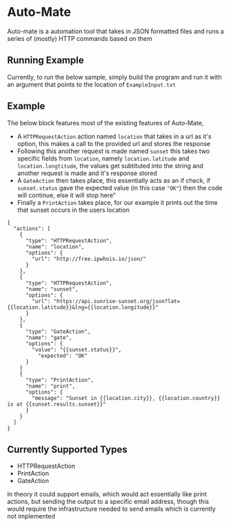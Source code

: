 # Auto-Mate
Auto-mate is a automation tool that takes in JSON formatted files and runs a series of (mostly) HTTP commands based on them

## Running Example
Currently, to run the below sample, simply build the program and run it with an argument that points to the location of  `ExampleInput.txt`

## Example
The below block features most of the existing features of Auto-Mate, 
 - A `HTTPRequestAction` action named `location` that takes in a url as it's option, this makes a call to the provided url and stores the response
 - Following this another request is made named `sunset` this takes two specific fields from `location`, namely `location.latitude` and `location.longtitude`, the values get subtituted into the string and another request is made and it's response stored
- A `GateAction` then takes place, this essentially acts as an if check, if `sunset.status` gave the expected value (in this case `"OK"`) then the code will continue, else it will stop here"
- Finally a `PrintAction` takes place, for our example it prints out the time that sunset occurs in the users location
```
{
  "actions": [
    {
      "type": "HTTPRequestAction",
      "name": "location",
      "options": {
        "url": "http://free.ipwhois.io/json/"
      }
    },
    {
      "type": "HTTPRequestAction",
      "name": "sunset",
      "options": {
        "url": "https://api.sunrise-sunset.org/json?lat={{location.latitude}}&lng={{location.longitude}}"
      }
    },
    {
      "type": "GateAction",
      "name": "gate",
      "options": {
        "value": "{{sunset.status}}",
	      "expected": "OK"
      }
    }
    {
      "type": "PrintAction",
      "name": "print",
      "options": {
        "message": "Sunset in {{location.city}}, {{location.country}} is at {{sunset.results.sunset}}"
      }
    }
  ]
}
```


## Currently Supported Types
  - HTTPRequestAction
  - PrintAction
  - GateAction

In theory it could support emails, which would act essentially like print actions, but sending the output to a specific email address, though this would require the infrastructure needed to send emails which is currently not implemented
